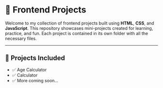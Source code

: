 # 🚀 Frontend Projects

Welcome to my collection of frontend projects built using **HTML**, **CSS**, and **JavaScript**. This repository showcases mini-projects created for learning, practice, and fun. Each project is contained in its own folder with all the necessary files.

---

## 📁 Projects Included

- ✅ Age Calculator  
- ✅ Calculator  
- ✅ More coming soon...
